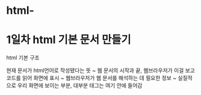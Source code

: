 # html-

# 1일차 html 기본 문서 만들기
html 기본 구조

<!DOCTYPE html> 현재 문서가 html언어로 작성됐다는 뜻
<html> ~ </html> 웹 문서의 시작과 끝, 웹브라우저가 이걸 보고 코드를 읽어 화면에 표시
<head> ~ </head> 웹브라우저가 웹 문서를 해석하는 데 필요한 정보
<body> ~ </body> 실질적으로 우리 화면에 보이는 부분, 대부분 태그는 여기 안에 들어감      

